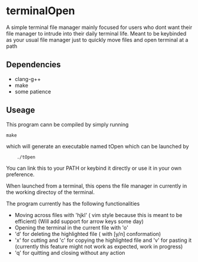 # terminalOpen
A simple terminal file manager mainly focused for users who dont want their file manager to intrude into their daily terminal life. Meant to be keybinded as your usual file manager just to quickly move files and open terminal at a path 

## Dependencies
- clang-g++
- make
- some patience

## Useage
This program cann be compiled by simply running 

    make

which will generate an executable named tOpen which can be launched by

        ./tOpen
        
You can link this to your PATH or keybind it directly or use it in your own preference.


When launched from a terminal, this opens the file manager in currently in the working directoy of the terminal.

The program currently has the following functionalities
- Moving across files with 'hjkl' ( vim style because this is meant to be efficient) (Will add support for arrow keys some day)
- Opening the terminal in the current file with 'o'
- 'd' for deleting the highlighted file ( with [y/n] conformation)
- 'x' for cutting and 'c' for copying the highlighted file and 'v' for pasting it (currently this feature might not work as expected, work in progress)
- 'q' for quitting and closing without any action

